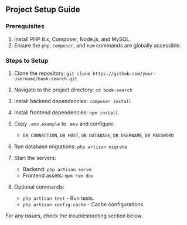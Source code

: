 ## Project Setup Guide

### Prerequisites
1. Install PHP 8.x, Composer, Node.js, and MySQL.
2. Ensure the `php`, `composer`, and `npm` commands are globally accessible.

### Steps to Setup
1. Clone the repository: `git clone https://github.com/your-username/book-search.git`
2. Navigate to the project directory: `cd book-search`
3. Install backend dependencies: `composer install`
4. Install frontend dependencies: `npm install`
5. Copy `.env.example` to `.env` and configure:
   - `DB_CONNECTION`, `DB_HOST`, `DB_DATABASE`, `DB_USERNAME`, `DB_PASSWORD`
6. Run database migrations: `php artisan migrate`
7. Start the servers:
   - Backend: `php artisan serve`
   - Frontend assets: `npm run dev`

8. Optional commands:
   - `php artisan test` - Run tests.
   - `php artisan config:cache` - Cache configurations.

For any issues, check the troubleshooting section below.
